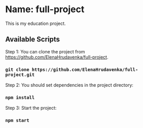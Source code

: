 #  Name: full-project

This is my education project.

## Available Scripts

Step 1: You can clone the project from https://github.com/ElenaHrudavenka/full-project. 

### `git clone https://github.com/ElenaHrudavenka/full-project.git`

Step 2: You should set dependencies in the project directory:

### `npm install`

Step 3: Start the project:

### `npm start`
